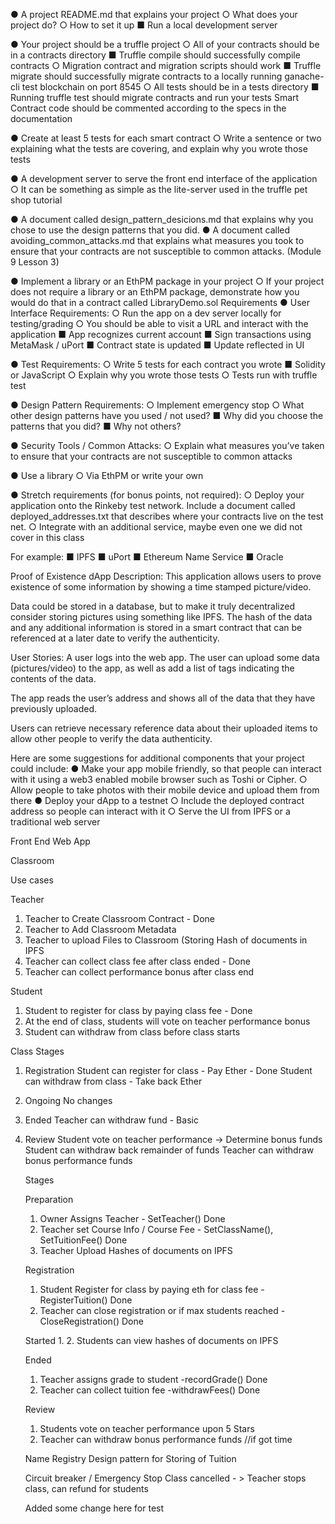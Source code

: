 
●  	A project README.md that explains your project
○  	What does your project do?
○  	How to set it up
■  	Run a local development server
 
●  	Your project should be a truffle project
○  	All of your contracts should be in a contracts directory
■  	Truffle compile should successfully compile contracts
○  	Migration contract and migration scripts should work
■  	Truffle migrate should successfully migrate contracts to a locally running ganache-cli test blockchain on port 8545
○  	All tests should be in a tests directory
■  	Running truffle test should migrate contracts and run your tests
Smart Contract code should be commented according to the specs in the documentation
 
●  	Create at least 5 tests for each smart contract
○  	Write a sentence or two explaining what the tests are covering, and explain why you wrote those tests
 
●  	A development server to serve the front end interface of the application
○  	It can be something as simple as the lite-server used in the truffle pet shop tutorial
 
●  	A document called design_pattern_desicions.md that explains why you chose to use the design patterns that you did.
●  	A document called avoiding_common_attacks.md that explains what measures you took to ensure that your contracts are not susceptible to common attacks. (Module 9 Lesson 3)
 
●  	Implement a library or an EthPM package in your project
○  	If your project does not require a library or an EthPM package, demonstrate how you would do that in a contract called LibraryDemo.sol
Requirements
●  	User Interface Requirements:
○  	Run the app on a dev server locally for testing/grading
○  	You should be able to visit a URL and interact with the application
■  	App recognizes current account
■  	Sign transactions using MetaMask / uPort
■  	Contract state is updated
■  	Update reflected in UI
 
●  	Test Requirements:
○  	Write 5 tests for each contract you wrote
■  	Solidity or JavaScript
○  	Explain why you wrote those tests
○  	Tests run with truffle test
 
●  	Design Pattern Requirements:
○  	Implement emergency stop
○  	What other design patterns have you used / not used?
■  	Why did you choose the patterns that you did?
■  	Why not others?
 
●  	Security Tools / Common Attacks:
○  	Explain what measures you’ve taken to ensure that your contracts are not susceptible to common attacks
 
●  	Use a library
○  	Via EthPM or write your own

  
●  	Stretch requirements (for bonus points, not required):
○  	Deploy your application onto the Rinkeby test network. Include a document called deployed_addresses.txt that describes where your contracts live on the test net.
○  	Integrate with an additional service, maybe even one we did not cover in this class

For example:
■      IPFS
■      uPort
■      Ethereum Name Service
■      Oracle


 Proof of Existence dApp
Description: This application allows users to prove existence of some information by showing a time stamped picture/video.
 
Data could be stored in a database, but to make it truly decentralized consider storing pictures using something like IPFS. The hash of the data and any additional information is stored in a smart contract that can be referenced at a later date to verify the authenticity.
 
User Stories:
A user logs into the web app. The user can upload some data (pictures/video) to the app, as well as add a list of tags indicating the contents of the data.
 
The app reads the user’s address and shows all of the data that they have previously uploaded.
 
Users can retrieve necessary reference data about their uploaded items to allow other people to verify the data authenticity.
 
Here are some suggestions for additional components that your project could include:
●  	Make your app mobile friendly, so that people can interact with it using a web3 enabled mobile browser such as Toshi or Cipher.
○  	Allow people to take photos with their mobile device and upload them from there
●  	Deploy your dApp to a testnet
○  	Include the deployed contract address so people can interact with it
○  	Serve the UI from IPFS or a traditional web server



Front End Web App

Classroom

Use cases

Teacher
1. Teacher to Create Classroom Contract - Done
2. Teacher to Add Classroom Metadata
3. Teacher to upload Files to Classroom (Storing Hash of documents in IPFS
4. Teacher can collect class fee after class ended - Done
5. Teacher can collect performance bonus after class end

Student
1. Student to register for class by paying class fee - Done
2. At the end of class, students will vote on teacher performance bonus
3. Student can withdraw from class before class starts


Class Stages
1. Registration
    Student can register for class - Pay Ether - Done
    Student can withdraw from class - Take back Ether
2. Ongoing
    No changes
3. Ended
    Teacher can withdraw fund - Basic
4. Review
    Student vote on teacher performance -> Determine bonus funds
    Student can withdraw back remainder of funds
    Teacher can withdraw bonus performance funds



    Stages

    Preparation
    1. Owner Assigns Teacher - SetTeacher() Done
    2. Teacher set Course Info / Course Fee - SetClassName(), SetTuitionFee() Done
    3. Teacher Upload Hashes of documents on IPFS

    Registration
    1. Student Register for class by paying eth for class fee -RegisterTuition() Done
    2. Teacher can close registration or if max students reached -CloseRegistration() Done


    Started
    1. 
    2. Students can view hashes of documents on IPFS

    Ended
    1. Teacher assigns grade to student -recordGrade() Done
    2. Teacher can collect tuition fee -withdrawFees() Done

    Review
    1. Students vote on teacher performance upon 5 Stars
    2. Teacher can withdraw bonus performance funds //if got time



    Name Registry Design pattern for Storing of Tuition

    Circuit breaker / Emergency Stop
    Class cancelled - > Teacher stops class, can refund for students

    Added some change here for test